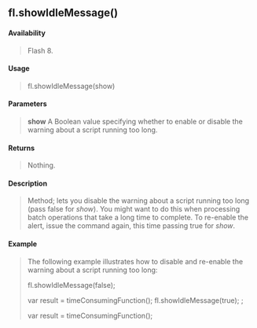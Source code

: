 ## fl.showIdleMessage()

#### Availability

> Flash 8.

#### Usage

> fl.showIdleMessage(show)

#### Parameters

> **show** A Boolean value specifying whether to enable or disable the warning about a script running too long.

#### Returns

> Nothing.

#### Description

> Method; lets you disable the warning about a script running too long (pass false for *show*). You might want to do this when processing batch operations that take a long time to complete. To re-enable the alert, issue the command again, this time passing true for *show*.

#### Example

> The following example illustrates how to disable and re-enable the warning about a script running too long:
>
> fl.showIdleMessage(false);
>
> var result = timeConsumingFunction(); fl.showIdleMessage(true); ;
>
> var result = timeConsumingFunction();
